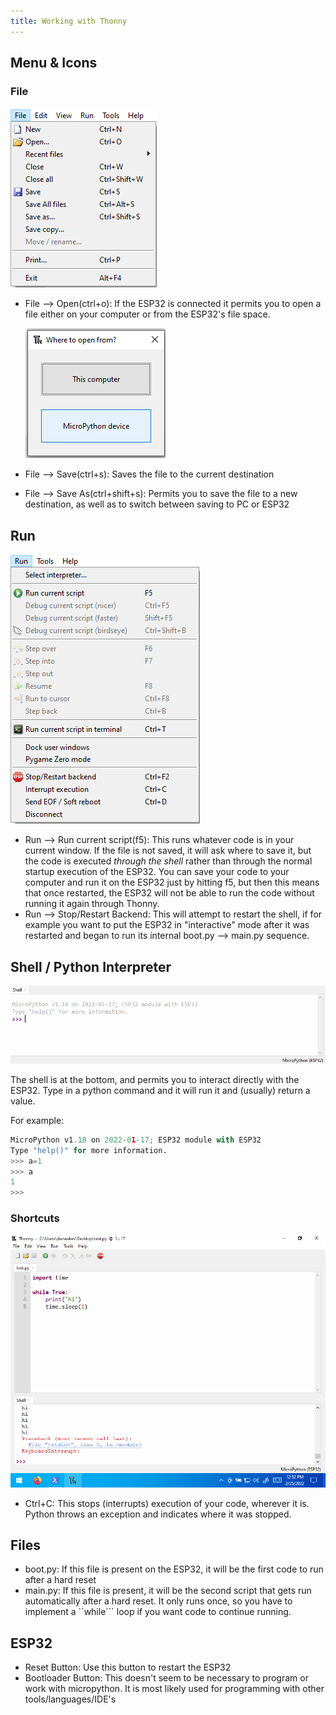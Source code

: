 ```yaml
---
title: Working with Thonny
---
```



## Menu & Icons

### File

![File Menu](filemenu.png)

* File --> Open(ctrl+o): If the ESP32 is connected it permits you to open a file either on your computer or from the ESP32's file space.

    ![Local vs. Remote sae](local-remote.png)

* File --> Save(ctrl+s): Saves the file to the current destination
* File --> Save As(ctrl+shift+s): Permits you to save the file to a new destination, as well as to switch between saving to PC or ESP32

## Run

![Run Menu](runmenu.png)

* Run --> Run current script(f5): This runs whatever code is in your current window.  If the file is not saved, it will ask where to save it, but the code is executed _through the shell_ rather than through the normal startup execution of the ESP32.  You can save your code to your computer and run it on the ESP32 just by hitting f5, but then this means that once restarted, the ESP32 will not be able to run the code without running it again through Thonny.
* Run --> Stop/Restart Backend: This will attempt to restart the shell, if for example you want to put the ESP32 in "interactive" mode after it was restarted and began to run its internal boot.py --> main.py sequence.


## Shell / Python Interpreter

![Shell](shell.png)

The shell is at the bottom, and permits you to interact directly with the ESP32.  Type in a python command and it will run it and (usually) return a value.

For example:

```python
MicroPython v1.18 on 2022-01-17; ESP32 module with ESP32
Type "help()" for more information.
>>> a=1
>>> a
1
>>> 
```

### Shortcuts

![Interrupted Code Execution](interrupt.png)

* Ctrl+C: This stops (interrupts) execution of your code, wherever it is.  Python throws an exception and indicates where it was stopped.

## Files

* boot.py: If this file is present on the ESP32, it will be the first code to run after a hard reset
* main.py: If this file is present, it will be the second script that gets run automatically after a hard reset.  It only runs once, so you have to implement a ``while``` loop if you want code to continue running.

## ESP32

* Reset Button: Use this button to restart the ESP32
* Bootloader Button: This doesn't seem to be necessary to program or work with micropython.  It is most likely used for programming with other tools/languages/IDE's
